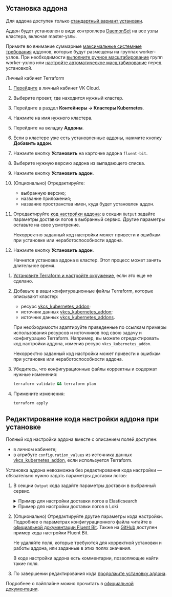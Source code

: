 ## Установка аддона

Для аддона доступен только [стандартный вариант установки](../../../../concepts/addons-and-settings/addons#osobennosti_ustanovki_addonov).

Аддон будет установлен в виде контроллера [DaemonSet](https://kubernetes.io/docs/concepts/workloads/controllers/daemonset/) на все узлы кластера, включая master-узлы.

Примите во внимание суммарные [максимальные системные требования](../../../../concepts/addons-and-settings/addons) аддонов, которые будут размещены на группах worker-узлов. При необходимости [выполните ручное масштабирование](../../../scale#scale_worker_nodes) групп worker-узлов или [настройте автоматическое масштабирование](../../../scale#autoscale_worker_nodes) перед установкой.

<tabpanel>
   <tabs>
   <tablist>
   <tab>Личный кабинет</tab>
   <tab>Terraform</tab>
   </tablist>
   <tabpanel>

   1. [Перейдите](https://msk.cloud.vk.com/app/) в личный кабинет VK Cloud.
   1. Выберите проект, где находится нужный кластер.
   1. Перейдите в раздел **Контейнеры → Кластеры Kubernetes**.
   1. Нажмите на имя нужного кластера.
   1. Перейдите на вкладку **Аддоны**.
   1. Если в кластере уже есть установленные аддоны, нажмите кнопку **Добавить аддон**.
   1. Нажмите кнопку **Установить** на карточке аддона `fluent-bit`.
   1. Выберите нужную версию аддона из выпадающего списка.
   1. Нажмите кнопку **Установить аддон**.
   1. (Опционально) Отредактируйте:

      - выбранную версию;
      - название приложения;
      - название пространства имен, куда будет установлен аддон.
   1. Отредактируйте [код настройки аддона](#redaktirovanie_koda_nastroyki_addona_pri_ustanovke): в секции `Output` задайте параметры доставки логов в выбранный сервис. Другие параметры оставьте на свое усмотрение.

        <warn>

        Некорректно заданный код настройки может привести к ошибкам при установке или неработоспособности аддона.

        </warn>

   1. Нажмите кнопку **Установить аддон**.

      Начнется установка аддона в кластер. Этот процесс может занять длительное время.

   </tabpanel>
   <tabpanel>

   1. [Установите Terraform и настройте окружение](/ru/tools-for-using-services/terraform/quick-start), если это еще не сделано.
   1. Добавьте в ваши конфигурационные файлы Terraform, которые описывают кластер:

      - ресурс [vkcs_kubernetes_addon](https://github.com/vk-cs/terraform-provider-vkcs/blob/master/docs/resources/kubernetes_addon.md);
      - источник данных [vkcs_kubernetes_addon](https://github.com/vk-cs/terraform-provider-vkcs/blob/master/docs/data-sources/kubernetes_addon.md);
      - источник данных [vkcs_kubernetes_addons](https://github.com/vk-cs/terraform-provider-vkcs/blob/master/docs/data-sources/kubernetes_addons.md).

      При необходимости адаптируйте приведенные по ссылкам примеры использования ресурсов и источников под свою задачу и конфигурацию Terraform. Например, вы можете отредактировать код настройки аддона, изменив ресурс `vkcs_kubernetes_addon`.

      <warn>
      Некорректно заданный код настройки может привести к ошибкам при установке или неработоспособности аддона.
      </warn>

   1. Убедитесь, что конфигурационные файлы корректны и содержат нужные изменения:

      ```bash
      terraform validate && terraform plan
      ```

   1. Примените изменения:

      ```bash
      terraform apply
      ```

   </tabpanel>
   </tabs>

</tabpanel>

## Редактирование кода настройки аддона при установке

Полный код настройки аддона вместе с описанием полей доступен:

- в личном кабинете;
- в атрибуте `configuration_values` из источника данных [vkcs_kubernetes_addon](https://github.com/vk-cs/terraform-provider-vkcs/blob/master/docs/data-sources/kubernetes_addon.md), если используется Terraform.

Установка аддона невозможна без редактирования кода настройки — обязательно нужно задать параметры доставки логов:

1. В секции `Output` кода задайте параметры доставки в выбранный сервис.

   <details>

   <summary>Пример для настройки доставки логов в Elasticsearch</summary>

   <!-- prettier-ignore -->
   ```yaml
   outputs: |
      [OUTPUT]
         Name es
         Match k8s.*
         Host XX.XX.XX.XX
         Logstash_Format On
         Logstash_Prefix k8s
         Logstash_Prefix_Key $kubernetes['pod_name']
         Retry_Limit False
         TLS off
         TLS.debug 4
         TLS.verify off
         Suppress_Type_Name on
         Trace_Error On
         Trace_Output Off
         Replace_Dots On

      [OUTPUT]
         Name es
         Match host.*
         Host XX.XX.XX.XX
         Logstash_Format On
         Logstash_Prefix host
         Logstash_Prefix_Key $_HOSTNAME
         Retry_Limit False
         TLS off
         TLS.debug 4
         TLS.verify off
         Suppress_Type_Name on
         Trace_Error On
         Trace_Output Off
         Replace_Dots On
   ```
   Подробно о параметрах для Elasticsearch читайте в [разделе официальной документации](https://docs.fluentbit.io/manual/pipeline/outputs/elasticsearch).

   </details>

   <details>

   <summary>Пример для настройки доставки логов в Loki </summary>

   <!-- prettier-ignore -->
   ```yaml
   outputs: |
      [OUTPUT]
         Name loki
         host XX.XX.XX.XX
         match k8s.*
         labels source=kubernetes, pod=$kubernetes['pod_name'], namespace=$kubernetes['namespace_name']

      [OUTPUT]
         Name loki
         host XX.XX.XX.XX
         match host.*
         labels source=systemd, host=$_HOSTNAME, service=$_SYSTEMD_UNIT
   ```

   Подробно о параметрах для Loki читайте в [официальной документации Fluent Bit](https://docs.fluentbit.io/manual/pipeline/outputs/loki).

   </details>

1. (Опционально) Отредактируйте другие параметры кода настройки. Подробнее о параметрах  конфигурационного файла читайте в [официальной документации Fluent Bit](https://docs.fluentbit.io/manual/administration/configuring-fluent-bit/classic-mode/configuration-file). Также на [GitHub](https://github.com/fluent/helm-charts/blob/main/charts/fluent-bit/values.yaml) доступен пример кода настройки Fluent Bit.

   <warn>

   Не удаляйте поля, которые требуются для корректной установки и работы аддона, или заданные в этих полях значения.

   В коде настройки аддона есть комментарии, позволяющие найти такие поля.

   </warn>

1. По завершении редактирования кода [продолжите установку аддона](#ustanovka_addona).

Подробнее о пайплайне можно прочитать в [официальной документации](https://docs.fluentbit.io/manual/pipeline).

